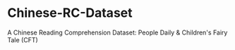 # Chinese-RC-Dataset
A Chinese Reading Comprehension Dataset: People Daily &amp; Children's Fairy Tale (CFT)
